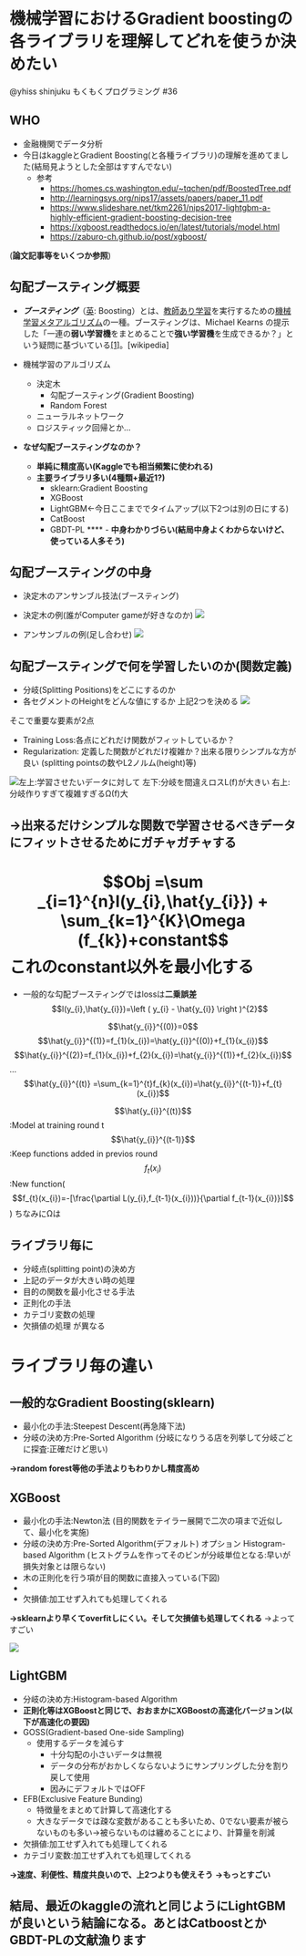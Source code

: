 # 機械学習におけるGradient boostingの各ライブラリを理解してどれを使うか決めたい
@yhiss
shinjuku もくもくプログラミング #36


## WHO
- 金融機関でデータ分析
- 今日はkaggleとGradient Boosting(と各種ライブラリ)の理解を進めてました(結局見ようとした全部はすすんでない)
  - 参考
    - https://homes.cs.washington.edu/~tqchen/pdf/BoostedTree.pdf
    - http://learningsys.org/nips17/assets/papers/paper_11.pdf
    - https://www.slideshare.net/tkm2261/nips2017-lightgbm-a-highly-efficient-gradient-boosting-decision-tree
    - https://xgboost.readthedocs.io/en/latest/tutorials/model.html
    - https://zaburo-ch.github.io/post/xgboost/

(**論文記事等をいくつか参照**)



## 勾配ブースティング概要
- ***ブースティング***（[英](https://ja.wikipedia.org/wiki/%E8%8B%B1%E8%AA%9E): Boosting）とは、[教師あり学習](https://ja.wikipedia.org/wiki/%E6%95%99%E5%B8%AB%E3%81%82%E3%82%8A%E5%AD%A6%E7%BF%92)を実行するための[機械学習](https://ja.wikipedia.org/wiki/%E6%A9%9F%E6%A2%B0%E5%AD%A6%E7%BF%92)[メタアルゴリズム](https://ja.wikipedia.org/wiki/%E3%83%A1%E3%82%BF%E3%83%92%E3%83%A5%E3%83%BC%E3%83%AA%E3%82%B9%E3%83%86%E3%82%A3%E3%82%AF%E3%82%B9)の一種。ブースティングは、Michael Kearns の提示した「一連の**弱い学習機**をまとめることで**強い学習機**を生成できるか？」という疑問に基づいている[[1]](https://ja.wikipedia.org/wiki/%E3%83%96%E3%83%BC%E3%82%B9%E3%83%86%E3%82%A3%E3%83%B3%E3%82%B0#cite_note-Kearns88-1)。[wikipedia]
- 機械学習のアルゴリズム
  - 決定木
    - 勾配ブースティング(Gradient Boosting)
    - Random Forest
  - ニューラルネットワーク
  - ロジスティック回帰とか…
  
- **なぜ勾配ブースティングなのか？**
  - **単純に精度高い(Kaggleでも相当頻繁に使われる)**
  - **主要ライブラリ多い(4種類+最近1?)**
    - sklearn:Gradient Boosting
    - XGBoost
    - LightGBM←今日ここまででタイムアップ(以下2つは別の日にする)
    - CatBoost
    - GBDT-PL
****  - **中身わかりづらい(結局中身よくわからないけど、使っている人多そう)**


## 勾配ブースティングの中身
- 決定木のアンサンブル技法(ブースティング)
- 決定木の例(誰がComputer gameが好きなのか)
![](https://d2mxuefqeaa7sj.cloudfront.net/s_53551D0DB8FA1B402ABD56E7BD4A8296E4B0FA43A12D5338B42C5176A0076D7E_1550901618721_1.png)

- アンサンブルの例(足し合わせ)
![](https://d2mxuefqeaa7sj.cloudfront.net/s_53551D0DB8FA1B402ABD56E7BD4A8296E4B0FA43A12D5338B42C5176A0076D7E_1550901751904_2.png)




## 勾配ブースティングで何を学習したいのか(関数定義)
- 分岐(Splitting Positions)をどこにするのか
- 各セグメントのHeightをどんな値にするか
  上記2つを決める
![](https://d2mxuefqeaa7sj.cloudfront.net/s_53551D0DB8FA1B402ABD56E7BD4A8296E4B0FA43A12D5338B42C5176A0076D7E_1550902539868_3.png)


そこで重要な要素が2点

- Training Loss:各点にどれだけ関数がフィットしているか？
- Regularization: 定義した関数がどれだけ複雑か？出来る限りシンプルな方が良い
  (splitting pointsの数やL2ノルム(height)等)


![左上:学習させたいデータに対して 左下:分岐を間違えロス$$L(f)$$が大きい 右上:分岐作りすぎて複雑すぎるΩ(f)大](https://d2mxuefqeaa7sj.cloudfront.net/s_53551D0DB8FA1B402ABD56E7BD4A8296E4B0FA43A12D5338B42C5176A0076D7E_1550903128405_2.png)

## **→出来るだけシンプルな関数で学習させるべきデータにフィットさせるためにガチャガチャする**
# $$Obj =\sum _{i=1}^{n}l(y_{i},\hat{y_{i}}) + \sum_{k=1}^{K}\Omega (f_{k})+constant$$これのconstant以外を最小化する
- 一般的な勾配ブースティングではlossは**二乗誤差**$$l(y_{i},\hat{y_{i}})=\left ( y_{i} - \hat{y_{i}} \right )^{2}$$

$$\hat{y_{i}}^{(0)}=0$$
$$\hat{y_{i}}^{(1)}=f_{1}(x_{i})=\hat{y_{i}}^{(0)}+f_{1}(x_{i})$$
$$\hat{y_{i}}^{(2)}=f_{1}(x_{i})+f_{2}(x_{i})=\hat{y_{i}}^{(1)}+f_{2}(x_{i})$$
…
$$\hat{y_{i}}^{(t)} =\sum_{k=1}^{t}f_{k}(x_{i})=\hat{y_{i}}^{(t-1)}+f_{t}(x_{i})$$

$$\hat{y_{i}}^{(t)}$$:Model at training round t
$$\hat{y_{i}}^{(t-1)}$$:Keep functions added in previos round
$$f_{t}(x_{i})$$:New function($$f_{t}(x_{i})=-[\frac{\partial L(y_{i},f_{t-1}(x_{i}))}{\partial f_{t-1}(x_{i})}]$$)
ちなみにΩは

## ライブラリ毎に
- 分岐点(splitting point)の決め方
- 上記のデータが大きい時の処理
- 目的の関数を最小化させる手法
- 正則化の手法
- カテゴリ変数の処理
- 欠損値の処理
  が異なる
# ライブラリ毎の違い
## 一般的なGradient Boosting(sklearn)
- 最小化の手法:Steepest Descent(再急降下法)
- 分岐の決め方:Pre-Sorted Algorithm
  (分岐になりうる店を列挙して分岐ごとに探査:正確だけど思い)

**→random forest等他の手法よりもわりかし精度高め**


## XGBoost
- 最小化の手法:Newton法
  (目的関数をテイラー展開で二次の項まで近似して、最小化を実施)
- 分岐の決め方:Pre-Sorted Algorithm(デフォルト)
  オプション Histogram-based Algorithm
  (ヒストグラムを作ってそのビンが分岐単位となる:早いが損失対象とは限らない)
- 木の正則化を行う項が目的関数に直接入っている(下図)
- 
- 欠損値:加工せず入れても処理してくれる

**→sklearnより早くてoverfitしにくい。そして欠損値も処理してくれる**
→よってすごい

![](https://d2mxuefqeaa7sj.cloudfront.net/s_53551D0DB8FA1B402ABD56E7BD4A8296E4B0FA43A12D5338B42C5176A0076D7E_1550905678007_5.png)



## LightGBM
- 分岐の決め方:Histogram-based Algorithm
- **正則化等はXGBoostと同じで、おおまかにXGBoostの高速化バージョン(以下が高速化の要因)**
- GOSS(Gradient-based One-side Sampling)
  - 使用するデータを減らす
    - 十分勾配の小さいデータは無視
    - データの分布がおかしくならないようにサンプリングした分を割り戻して使用
    - 因みにデフォルトではOFF
- EFB(Exclusive Feature Bunding)
  - 特徴量をまとめて計算して高速化する
  - 大きなデータでは疎な変数があることも多いため、0でない要素が被らないものも多い→被らないものは纏めることにより、計算量を削減
- 欠損値:加工せず入れても処理してくれる
- カテゴリ変数:加工せず入れても処理してくれる

**→速度、利便性、精度共良いので、上2つよりも使えそう**
**→もっとすごい**


## 結局、最近のkaggleの流れと同じようにLightGBMが良いという結論になる。あとはCatboostとかGBDT-PLの文献漁ります

